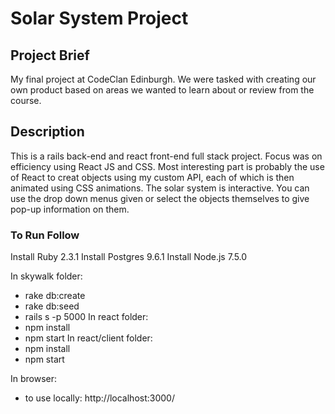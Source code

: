 # Solar System Project

## Project Brief

My final project at CodeClan Edinburgh. We were tasked with creating our own product based on areas we wanted to learn about or review from the course.

## Description

This is a rails back-end and react front-end full stack project. Focus was on efficiency using React JS and CSS.
Most interesting part is probably the use of React to creat objects using my custom API, each of which is then animated using CSS animations.
The solar system is interactive. You can use the drop down menus given or select the objects themselves to give pop-up information on them.

### To Run Follow
Install Ruby 2.3.1
Install Postgres 9.6.1
Install Node.js 7.5.0

In skywalk folder:
   - rake db:create
   - rake db:seed
   - rails s -p 5000
In react folder:
   - npm install
   - npm start
In react/client folder:
   - npm install
   - npm start

In browser:
- to use locally: http://localhost:3000/
